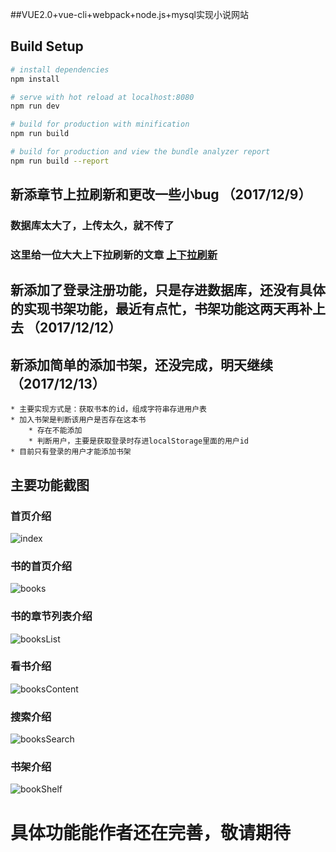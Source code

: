 
##VUE2.0+vue-cli+webpack+node.js+mysql实现小说网站

## Build Setup

``` bash
# install dependencies
npm install

# serve with hot reload at localhost:8080
npm run dev

# build for production with minification
npm run build

# build for production and view the bundle analyzer report
npm run build --report
```

##  新添章节上拉刷新和更改一些小bug   （2017/12/9）

### 数据库太大了，上传太久，就不传了
### 这里给一位大大上下拉刷新的文章 [上下拉刷新](http://blog.csdn.net/qq_16559905/article/details/70160807)


## 新添加了登录注册功能，只是存进数据库，还没有具体的实现书架功能，最近有点忙，书架功能这两天再补上去	（2017/12/12）

## 新添加简单的添加书架，还没完成，明天继续	（2017/12/13）
	* 主要实现方式是：获取书本的id，组成字符串存进用户表
	* 加入书架是判断该用户是否存在这本书
		* 存在不能添加
		* 判断用户，主要是获取登录时存进localStorage里面的用户id
	* 目前只有登录的用户才能添加书架

## 主要功能截图

### 首页介绍
![index](./demo-show/index.png)
### 书的首页介绍
![books](./demo-show/books.png)
### 书的章节列表介绍
![booksList](./demo-show/booksList.png)
### 看书介绍
![booksContent](./demo-show/booksContent.png)
### 搜索介绍
![booksSearch](./demo-show/booksSearch.png)
### 书架介绍
![bookShelf](./demo-show/bookShelf.png)

# 具体功能能作者还在完善，敬请期待
